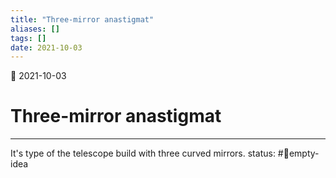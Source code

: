 ```yaml
---
title: "Three-mirror anastigmat"
aliases: []
tags: []
date: 2021-10-03
---
```

🌱 2021-10-03
# Three-mirror anastigmat
___
It's type of the telescope build with three curved mirrors.
status: #💭empty-idea